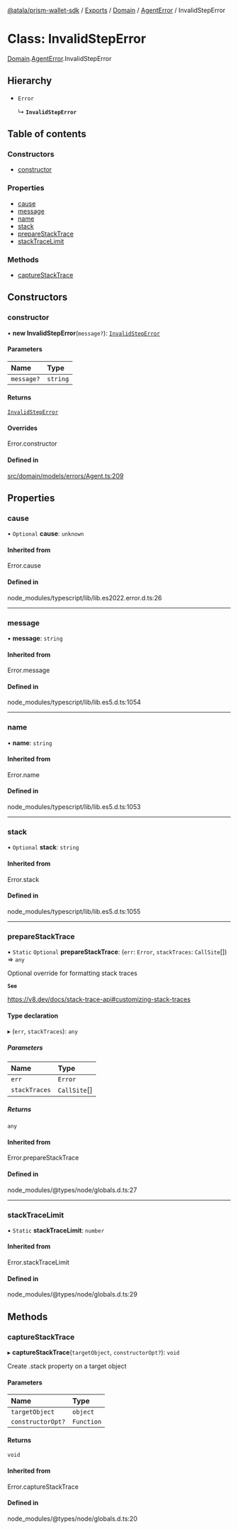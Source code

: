[@atala/prism-wallet-sdk](../README.md) / [Exports](../modules.md) / [Domain](../modules/Domain.md) / [AgentError](../modules/Domain.AgentError.md) / InvalidStepError

# Class: InvalidStepError

[Domain](../modules/Domain.md).[AgentError](../modules/Domain.AgentError.md).InvalidStepError

## Hierarchy

- `Error`

  ↳ **`InvalidStepError`**

## Table of contents

### Constructors

- [constructor](Domain.AgentError.InvalidStepError.md#constructor)

### Properties

- [cause](Domain.AgentError.InvalidStepError.md#cause)
- [message](Domain.AgentError.InvalidStepError.md#message)
- [name](Domain.AgentError.InvalidStepError.md#name)
- [stack](Domain.AgentError.InvalidStepError.md#stack)
- [prepareStackTrace](Domain.AgentError.InvalidStepError.md#preparestacktrace)
- [stackTraceLimit](Domain.AgentError.InvalidStepError.md#stacktracelimit)

### Methods

- [captureStackTrace](Domain.AgentError.InvalidStepError.md#capturestacktrace)

## Constructors

### constructor

• **new InvalidStepError**(`message?`): [`InvalidStepError`](Domain.AgentError.InvalidStepError.md)

#### Parameters

| Name | Type |
| :------ | :------ |
| `message?` | `string` |

#### Returns

[`InvalidStepError`](Domain.AgentError.InvalidStepError.md)

#### Overrides

Error.constructor

#### Defined in

[src/domain/models/errors/Agent.ts:209](https://github.com/hyperledger/identus-edge-agent-sdk-ts/blob/09a15046403a2249034c5ff5dfc7e6e562cd9171/src/domain/models/errors/Agent.ts#L209)

## Properties

### cause

• `Optional` **cause**: `unknown`

#### Inherited from

Error.cause

#### Defined in

node_modules/typescript/lib/lib.es2022.error.d.ts:26

___

### message

• **message**: `string`

#### Inherited from

Error.message

#### Defined in

node_modules/typescript/lib/lib.es5.d.ts:1054

___

### name

• **name**: `string`

#### Inherited from

Error.name

#### Defined in

node_modules/typescript/lib/lib.es5.d.ts:1053

___

### stack

• `Optional` **stack**: `string`

#### Inherited from

Error.stack

#### Defined in

node_modules/typescript/lib/lib.es5.d.ts:1055

___

### prepareStackTrace

▪ `Static` `Optional` **prepareStackTrace**: (`err`: `Error`, `stackTraces`: `CallSite`[]) => `any`

Optional override for formatting stack traces

**`See`**

https://v8.dev/docs/stack-trace-api#customizing-stack-traces

#### Type declaration

▸ (`err`, `stackTraces`): `any`

##### Parameters

| Name | Type |
| :------ | :------ |
| `err` | `Error` |
| `stackTraces` | `CallSite`[] |

##### Returns

`any`

#### Inherited from

Error.prepareStackTrace

#### Defined in

node_modules/@types/node/globals.d.ts:27

___

### stackTraceLimit

▪ `Static` **stackTraceLimit**: `number`

#### Inherited from

Error.stackTraceLimit

#### Defined in

node_modules/@types/node/globals.d.ts:29

## Methods

### captureStackTrace

▸ **captureStackTrace**(`targetObject`, `constructorOpt?`): `void`

Create .stack property on a target object

#### Parameters

| Name | Type |
| :------ | :------ |
| `targetObject` | `object` |
| `constructorOpt?` | `Function` |

#### Returns

`void`

#### Inherited from

Error.captureStackTrace

#### Defined in

node_modules/@types/node/globals.d.ts:20
